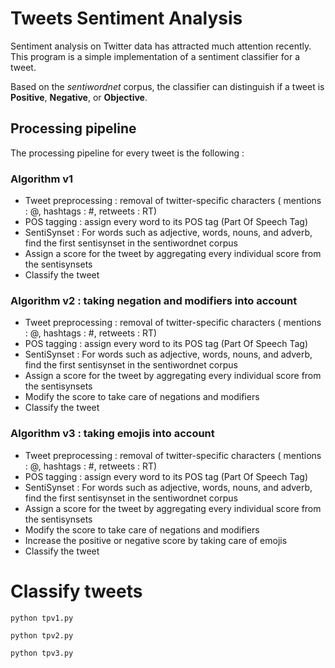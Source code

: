 # Tweets Sentiment Analysis

Sentiment analysis on Twitter data has attracted much attention recently. This program is a simple implementation of a sentiment classifier for a tweet. 

Based on the *sentiwordnet* corpus, the classifier can distinguish if a tweet is **Positive**, **Negative**, or **Objective**. 

## Processing pipeline

The processing pipeline for every tweet is the following : 

### Algorithm v1

- Tweet preprocessing : removal of twitter-specific characters ( mentions : @, hashtags : #, retweets : RT)
- POS tagging : assign every word to its POS tag (Part Of Speech Tag)
- SentiSynset : For words such as adjective, words, nouns, and adverb, find the first sentisynset in the sentiwordnet corpus
- Assign a score for the tweet by aggregating every individual score from the sentisynsets
- Classify the tweet

### Algorithm v2 : taking negation and modifiers into account

- Tweet preprocessing : removal of twitter-specific characters ( mentions : @, hashtags : #, retweets : RT)
- POS tagging : assign every word to its POS tag (Part Of Speech Tag)
- SentiSynset : For words such as adjective, words, nouns, and adverb, find the first sentisynset in the sentiwordnet corpus
- Assign a score for the tweet by aggregating every individual score from the sentisynsets
- Modify the score to take care of negations and modifiers
- Classify the tweet

### Algorithm v3 : taking emojis into account

- Tweet preprocessing : removal of twitter-specific characters ( mentions : @, hashtags : #, retweets : RT)
- POS tagging : assign every word to its POS tag (Part Of Speech Tag)
- SentiSynset : For words such as adjective, words, nouns, and adverb, find the first sentisynset in the sentiwordnet corpus
- Assign a score for the tweet by aggregating every individual score from the sentisynsets
- Modify the score to take care of negations and modifiers
- Increase the positive or negative score by taking care of emojis
- Classify the tweet

# Classify tweets
```
python tpv1.py
```

```
python tpv2.py
```

```
python tpv3.py
```

